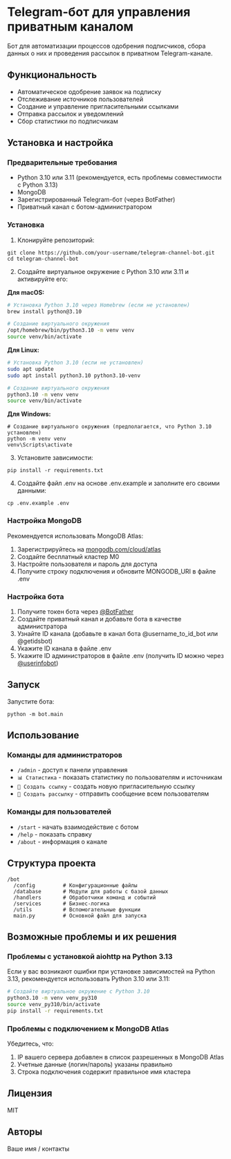 # Telegram-бот для управления приватным каналом

Бот для автоматизации процессов одобрения подписчиков, сбора данных о них и проведения рассылок в приватном Telegram-канале.

## Функциональность

- Автоматическое одобрение заявок на подписку
- Отслеживание источников пользователей
- Создание и управление пригласительными ссылками
- Отправка рассылок и уведомлений
- Сбор статистики по подписчикам

## Установка и настройка

### Предварительные требования

- Python 3.10 или 3.11 (рекомендуется, есть проблемы совместимости с Python 3.13)
- MongoDB
- Зарегистрированный Telegram-бот (через BotFather)
- Приватный канал с ботом-администратором

### Установка

1. Клонируйте репозиторий:
```
git clone https://github.com/your-username/telegram-channel-bot.git
cd telegram-channel-bot
```

2. Создайте виртуальное окружение с Python 3.10 или 3.11 и активируйте его:

**Для macOS:**
```bash
# Установка Python 3.10 через Homebrew (если не установлен)
brew install python@3.10

# Создание виртуального окружения
/opt/homebrew/bin/python3.10 -m venv venv
source venv/bin/activate
```

**Для Linux:**
```bash
# Установка Python 3.10 (если не установлен)
sudo apt update
sudo apt install python3.10 python3.10-venv

# Создание виртуального окружения
python3.10 -m venv venv
source venv/bin/activate
```

**Для Windows:**
```
# Создание виртуального окружения (предполагается, что Python 3.10 установлен)
python -m venv venv
venv\Scripts\activate
```

3. Установите зависимости:
```
pip install -r requirements.txt
```

4. Создайте файл .env на основе .env.example и заполните его своими данными:
```
cp .env.example .env
```

### Настройка MongoDB

Рекомендуется использовать MongoDB Atlas:

1. Зарегистрируйтесь на [mongodb.com/cloud/atlas](https://www.mongodb.com/cloud/atlas)
2. Создайте бесплатный кластер M0
3. Настройте пользователя и пароль для доступа
4. Получите строку подключения и обновите MONGODB_URI в файле .env

### Настройка бота

1. Получите токен бота через [@BotFather](https://t.me/BotFather)
2. Создайте приватный канал и добавьте бота в качестве администратора
3. Узнайте ID канала (добавьте в канал бота @username_to_id_bot или @getidsbot)
4. Укажите ID канала в файле .env
5. Укажите ID администраторов в файле .env (получить ID можно через [@userinfobot](https://t.me/userinfobot))

## Запуск

Запустите бота:
```
python -m bot.main
```

## Использование

### Команды для администраторов

- `/admin` - доступ к панели управления
- `📊 Статистика` - показать статистику по пользователям и источникам
- `🔗 Создать ссылку` - создать новую пригласительную ссылку
- `📨 Создать рассылку` - отправить сообщение всем пользователям

### Команды для пользователей

- `/start` - начать взаимодействие с ботом
- `/help` - показать справку
- `/about` - информация о канале

## Структура проекта

```
/bot
  /config         # Конфигурационные файлы
  /database       # Модули для работы с базой данных
  /handlers       # Обработчики команд и событий
  /services       # Бизнес-логика
  /utils          # Вспомогательные функции
  main.py         # Основной файл для запуска
```

## Возможные проблемы и их решения

### Проблемы с установкой aiohttp на Python 3.13

Если у вас возникают ошибки при установке зависимостей на Python 3.13, рекомендуется использовать Python 3.10 или 3.11:

```bash
# Создайте виртуальное окружение с Python 3.10
python3.10 -m venv venv_py310
source venv_py310/bin/activate
pip install -r requirements.txt
```

### Проблемы с подключением к MongoDB Atlas

Убедитесь, что:
1. IP вашего сервера добавлен в список разрешенных в MongoDB Atlas
2. Учетные данные (логин/пароль) указаны правильно
3. Строка подключения содержит правильное имя кластера

## Лицензия

MIT

## Авторы

Ваше имя / контакты